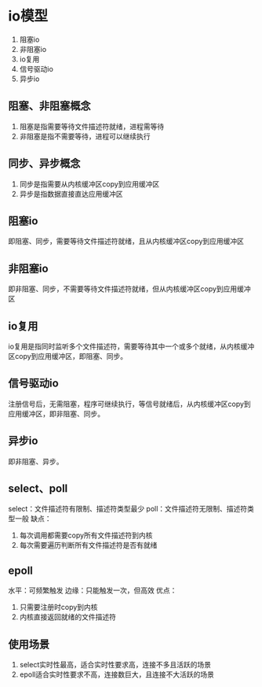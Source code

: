 # io模型
1. 阻塞io
2. 非阻塞io
3. io复用
4. 信号驱动io
5. 异步io

## 阻塞、非阻塞概念
1. 阻塞是指需要等待文件描述符就绪，进程需等待
2. 非阻塞是指不需要等待，进程可以继续执行

## 同步、异步概念
1. 同步是指需要从内核缓冲区copy到应用缓冲区
2. 异步是指数据直接直达应用缓冲区

## 阻塞io
即阻塞、同步，需要等待文件描述符就绪，且从内核缓冲区copy到应用缓冲区

## 非阻塞io
即非阻塞、同步，不需要等待文件描述符就绪，但从内核缓冲区copy到应用缓冲区

## io复用
io复用是指同时监听多个文件描述符，需要等待其中一个或多个就绪，从内核缓冲区copy到应用缓冲区，即阻塞、同步。

## 信号驱动io
注册信号后，无需阻塞，程序可继续执行，等信号就绪后，从内核缓冲区copy到应用缓冲区，即非阻塞、同步。

## 异步io
即非阻塞、异步。

## select、poll
select：文件描述符有限制、描述符类型最少
poll：文件描述符无限制、描述符类型一般
缺点：
1. 每次调用都需要copy所有文件描述符到内核
2. 每次需要遍历判断所有文件描述符是否有就绪

## epoll
水平：可频繁触发
边缘：只能触发一次，但高效
优点：
1. 只需要注册时copy到内核
2. 内核直接返回就绪的文件描述符

## 使用场景
1. select实时性最高，适合实时性要求高，连接不多且活跃的场景
2. epoll适合实时性要求不高，连接数巨大，且连接不大活跃的场景
